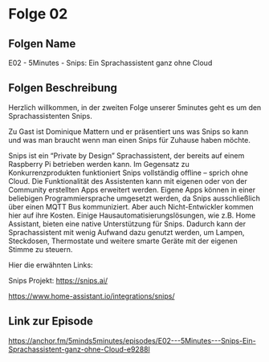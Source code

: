 # Folge 02

## Folgen Name

E02 - 5Minutes - Snips: Ein Sprachassistent ganz ohne Cloud

## Folgen Beschreibung

Herzlich willkommen,
in der zweiten Folge unserer 5minutes geht es um den Sprachassistenten Snips.

Zu Gast ist Dominique Mattern und er präsentiert uns was Snips so kann und was man braucht wenn man einen Snips für Zuhause haben möchte.

Snips ist ein “Private by Design” Sprachassistent, der bereits auf einem Raspberry Pi betrieben werden kann. Im Gegensatz zu Konkurrenzprodukten funktioniert Snips vollständig offline – sprich ohne Cloud. Die Funktionalität des Assistenten kann mit eigenen oder von der Community erstellten Apps erweitert werden. Eigene Apps können in einer beliebigen Programmiersprache umgesetzt werden, da Snips ausschließlich über einen MQTT Bus kommuniziert. Aber auch Nicht-Entwickler kommen hier auf ihre Kosten. Einige Hausautomatisierungslösungen, wie z.B. Home Assistant, bieten eine native Unterstützung für Snips. Dadurch kann der Sprachassistent mit wenig Aufwand dazu genutzt werden, um Lampen, Steckdosen, Thermostate und weitere smarte Geräte mit der eigenen Stimme zu steuern.

Hier die erwähnten Links:

Snips Projekt:
<https://snips.ai/>

<https://www.home-assistant.io/integrations/snips/>

## Link zur Episode

<https://anchor.fm/5minds5minutes/episodes/E02---5Minutes---Snips-Ein-Sprachassistent-ganz-ohne-Cloud-e9288l>
